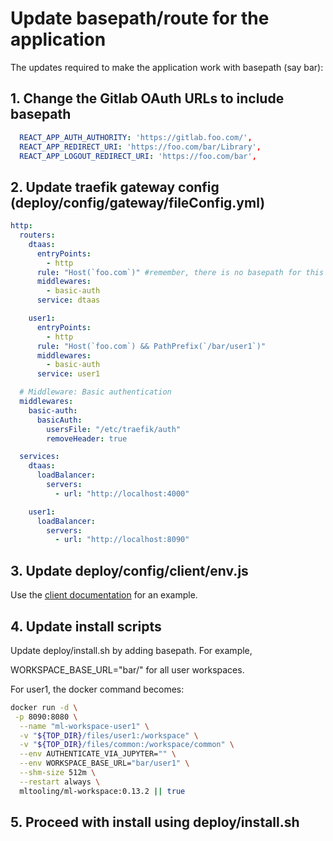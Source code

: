 # Update basepath/route for the application

The updates required to make the application
work with basepath (say bar):

## 1. Change the Gitlab OAuth URLs to include basepath

```yml
  REACT_APP_AUTH_AUTHORITY: 'https://gitlab.foo.com/',
  REACT_APP_REDIRECT_URI: 'https://foo.com/bar/Library',
  REACT_APP_LOGOUT_REDIRECT_URI: 'https://foo.com/bar',
```

## 2. Update traefik gateway config (deploy/config/gateway/fileConfig.yml)

```yml
http:
  routers:
    dtaas:
      entryPoints:
        - http
      rule: "Host(`foo.com`)" #remember, there is no basepath for this rule
      middlewares:
        - basic-auth
      service: dtaas

    user1:
      entryPoints:
        - http
      rule: "Host(`foo.com`) && PathPrefix(`/bar/user1`)"
      middlewares:
        - basic-auth
      service: user1

  # Middleware: Basic authentication
  middlewares:
    basic-auth:
      basicAuth:
        usersFile: "/etc/traefik/auth"
        removeHeader: true

  services:
    dtaas:
      loadBalancer:
        servers:
          - url: "http://localhost:4000"

    user1:
      loadBalancer:
        servers:
          - url: "http://localhost:8090"
```

## 3. Update deploy/config/client/env.js

Use the [client documentation](../client/CLIENT.md) for an example.

## 4. Update install scripts

Update deploy/install.sh by adding basepath. For example,

WORKSPACE_BASE_URL="bar/" for all user workspaces.

For user1, the docker command becomes:

```sh
docker run -d \
 -p 8090:8080 \
  --name "ml-workspace-user1" \
  -v "${TOP_DIR}/files/user1:/workspace" \
  -v "${TOP_DIR}/files/common:/workspace/common" \
  --env AUTHENTICATE_VIA_JUPYTER="" \
  --env WORKSPACE_BASE_URL="bar/user1" \
  --shm-size 512m \
  --restart always \
  mltooling/ml-workspace:0.13.2 || true
```

## 5. Proceed with install using deploy/install.sh
